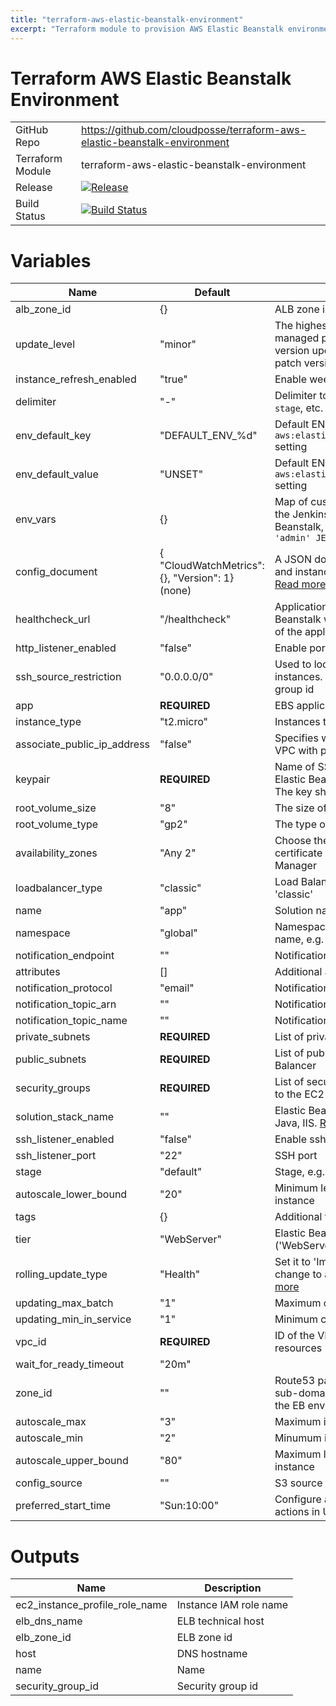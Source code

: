 ```yaml
---
title: "terraform-aws-elastic-beanstalk-environment"
excerpt: "Terraform module to provision AWS Elastic Beanstalk environment"
---
```

# Terraform AWS Elastic Beanstalk Environment 

|||
|------|------|
|GitHub Repo|https://github.com/cloudposse/terraform-aws-elastic-beanstalk-environment|
|Terraform Module|terraform-aws-elastic-beanstalk-environment |
|Release|[![Release](https://img.shields.io/github/release/cloudposse/terraform-aws-elastic-beanstalk-environment.svg)](https://github.com/cloudposse/terraform-aws-elastic-beanstalk-environment/releases)|
|Build Status|[![Build Status](https://travis-ci.org/cloudposse/terraform-aws-elastic-beanstalk-environment.svg)](https://travis-ci.org/cloudposse/terraform-aws-elastic-beanstalk-environment)|

# Variables

|Name|Default|Description|Required|
|------|------|------|------|
|alb_zone_id|{}|ALB zone id|
|update_level|"minor"|The highest level of update to apply with managed platform updates. patch for patch version updates only. minor for both minor and patch version updates|
|instance_refresh_enabled|"true"|Enable weekly instance replacement.|
|delimiter|"-"|Delimiter to be used between `name`, `namespace`, `stage`, etc.|
|env_default_key|"DEFAULT_ENV_%d"|Default ENV variable key for Elastic Beanstalk `aws:elasticbeanstalk:application:environment` setting|
|env_default_value|"UNSET"|Default ENV variable value for Elastic Beanstalk `aws:elasticbeanstalk:application:environment` setting|
|env_vars|{}|Map of custom ENV variables to be provided to the Jenkins application running on Elastic Beanstalk, e.g. `env_vars = { JENKINS_USER = 'admin' JENKINS_PASS = 'xxxxxx' }`|
|config_document|{ \"CloudWatchMetrics\": {}, \"Version\": 1} (none)|A JSON document describing the environment and instance metrics to publish to CloudWatch [Read more](https://docs.aws.amazon.com/elasticbeanstalk/latest/dg/health-enhanced-cloudwatch.html#health-enhanced-cloudwatch-configdocument)|
|healthcheck_url|"/healthcheck"|Application Health Check URL. Elastic Beanstalk will call this URL to check the health of the application running on EC2 instances|
|http_listener_enabled|"false"|Enable port 80 (http)|
|ssh_source_restriction|"0.0.0.0/0"|Used to lock down SSH access to the EC2 instances. You can specify a CIDR or a security group id|
|app|__REQUIRED__|EBS application name|
|instance_type|"t2.micro"|Instances type|
|associate_public_ip_address|"false"|Specifies whether to launch instances in your VPC with public IP addresses.|
|keypair|__REQUIRED__|Name of SSH key that will be deployed on Elastic Beanstalk and DataPipeline instance. The key should be present in AWS|
|root_volume_size|"8"|The size of the EBS root volume|
|root_volume_type|"gp2"|The type of the EBS root volume|
|availability_zones|"Any 2"|Choose the    lancer SSL certificate ARN. The certificate must be present in AWS Certificate Manager|
|loadbalancer_type|"classic"|Load Balancer type, e.g. 'application' or 'classic'|
|name|"app"|Solution name, e.g. 'app' or 'jenkins'|
|namespace|"global"|Namespace, which could be your organization name, e.g. 'cp' or 'cloudposse'|
|notification_endpoint|""|Notification endpoint|
|attributes|[]|Additional attributes (e.g. `policy` or `role`)|
|notification_protocol|"email"|Notification protocol|
|notification_topic_arn|""|Notification topic arn|
|notification_topic_name|""|Notification topic name|
|private_subnets|__REQUIRED__|List of private subnets to place EC2 instances|
|public_subnets|__REQUIRED__|List of public subnets to place Elastic Load Balancer|
|security_groups|__REQUIRED__|List of security groups to be allowed to connect to the EC2 instances|
|solution_stack_name|""|Elastic Beanstalk stack, e.g. Docker, Go, Node, Java, IIS. [Read more](http://docs.aws.amazon.com/elasticbeanstalk/latest/dg/concepts.platforms.html)|
|ssh_listener_enabled|"false"|Enable ssh port|
|ssh_listener_port|"22"|SSH port|
|stage|"default"|Stage, e.g. 'prod', 'staging', 'dev', or 'test'|
|autoscale_lower_bound|"20"|Minimum level of autoscale metric to add instance|
|tags|{}|Additional tags (e.g. `map('BusinessUnit`,`XYZ`)|
|tier|"WebServer"|Elastic Beanstalk Environment tier, e.g. ('WebServer', 'Worker')|
|rolling_update_type|"Health"|Set it to 'Immutable' to apply the configuration change to a fresh group of instances [Read more](https://docs.aws.amazon.com/elasticbeanstalk/latest/dg/using-features.rollingupdates.html)|
|updating_max_batch|"1"|Maximum count of instances up during update|
|updating_min_in_service|"1"|Minimum count of instances up during update|
|vpc_id|__REQUIRED__|ID of the VPC in which to provision the AWS resources|
|wait_for_ready_timeout|"20m"|
|zone_id|""|Route53 parent zone ID. The module will create sub-domain DNS records in the parent zone for the EB environment|
|autoscale_max|"3"|Maximum instances in charge|
|autoscale_min|"2"|Minumum instances in charge|
|autoscale_upper_bound|"80"|Maximum level of autoscale metric to remove instance|
|config_source|""|S3 source for config|
|preferred_start_time|"Sun:10:00"|Configure a maintenance window for managed actions in UTC|

# Outputs

|Name|Description|
|------|------|
|ec2_instance_profile_role_name|Instance IAM role name|
|elb_dns_name|ELB technical host|
|elb_zone_id|ELB zone id|
|host|DNS hostname|
|name|Name|
|security_group_id|Security group id|
